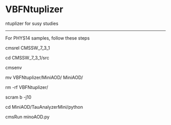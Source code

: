 # VBFNtuplizer
ntuplizer for susy studies
**************************************

For PHYS14 samples, follow these steps

<verbatim>
cmsrel CMSSW_7_3_1

cd CMSSW_7_3_1/src

cmsenv

mv VBFNtuplizer/MiniAOD/ MiniAOD/

rm -rf VBFNtuplizer/

scram b -j10

cd MiniAOD/TauAnalyzerMini/python

cmsRun minoAOD.py

</verbatim>
